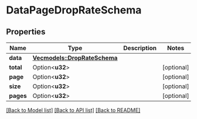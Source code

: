# DataPageDropRateSchema

## Properties

Name | Type | Description | Notes
------------ | ------------- | ------------- | -------------
**data** | [**Vec<models::DropRateSchema>**](DropRateSchema.md) |  | 
**total** | Option<**u32**> |  | [optional]
**page** | Option<**u32**> |  | [optional]
**size** | Option<**u32**> |  | [optional]
**pages** | Option<**u32**> |  | [optional]

[[Back to Model list]](../README.md#documentation-for-models) [[Back to API list]](../README.md#documentation-for-api-endpoints) [[Back to README]](../README.md)


